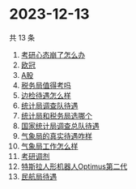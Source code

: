 # 2023-12-13

共 13 条

<!-- BEGIN ZHIHUSEARCH -->
<!-- 最后更新时间 Wed Dec 13 2023 19:09:21 GMT+0800 (China Standard Time) -->
1. [考研心态崩了怎么办](https://www.zhihu.com/search?q=考研心态崩了怎么办)
1. [欧冠](https://www.zhihu.com/search?q=欧冠)
1. [A股](https://www.zhihu.com/search?q=A股)
1. [税务局值得考吗](https://www.zhihu.com/search?q=税务局值得考吗)
1. [边检待遇怎么样](https://www.zhihu.com/search?q=边检待遇怎么样)
1. [统计局调查队待遇](https://www.zhihu.com/search?q=统计局调查队待遇)
1. [统计局和税务局选哪个](https://www.zhihu.com/search?q=统计局和税务局选哪个)
1. [国家统计局调查总队待遇](https://www.zhihu.com/search?q=国家统计局调查总队待遇)
1. [气象局的真实待遇咋样](https://www.zhihu.com/search?q=气象局的真实待遇咋样)
1. [气象局工作怎么样](https://www.zhihu.com/search?q=气象局工作怎么样)
1. [考研调剂 ](https://www.zhihu.com/search?q=考研调剂 )
1. [特斯拉人形机器人Optimus第二代](https://www.zhihu.com/search?q=特斯拉人形机器人Optimus第二代)
1. [民航局待遇](https://www.zhihu.com/search?q=民航局待遇)
<!-- END ZHIHUSEARCH -->
